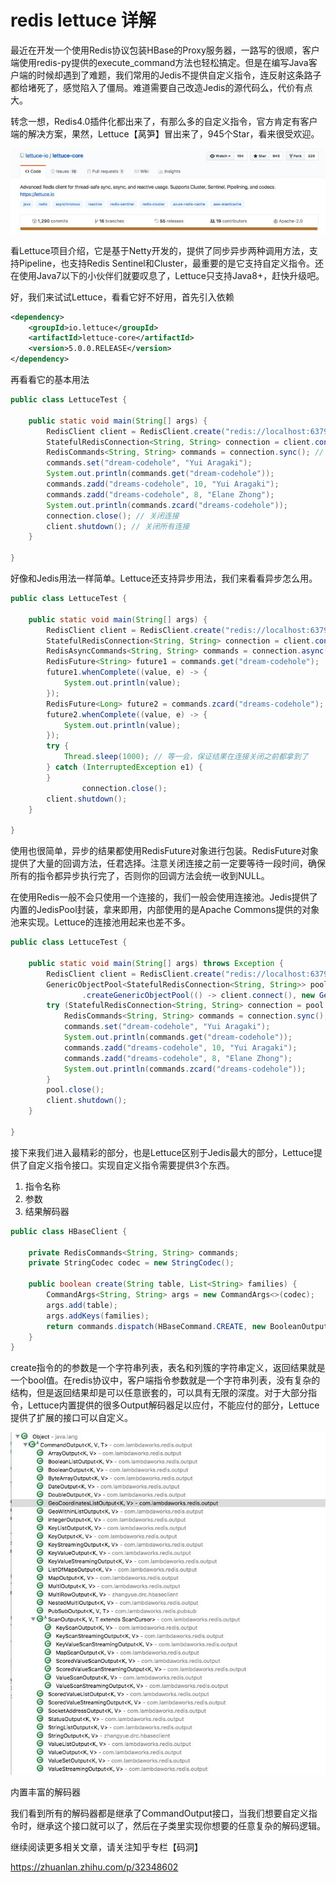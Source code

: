 # redis lettuce 详解

最近在开发一个使用Redis协议包装HBase的Proxy服务器，一路写的很顺，客户端使用redis-py提供的execute_command方法也轻松搞定。但是在编写Java客户端的时候却遇到了难题，我们常用的Jedis不提供自定义指令，连反射这条路子都给堵死了，感觉陷入了僵局。难道需要自己改造Jedis的源代码么，代价有点大。

转念一想，Redis4.0插件化都出来了，有那么多的自定义指令，官方肯定有客户端的解决方案，果然，Lettuce【莴笋】冒出来了，945个Star，看来很受欢迎。

![img](image-201809281708/image-20180928170742678.png)

看Lettuce项目介绍，它是基于Netty开发的，提供了同步异步两种调用方法，支持Pipeline，也支持Redis Sentinel和Cluster，最重要的是它支持自定义指令。还在使用Java7以下的小伙伴们就要叹息了，Lettuce只支持Java8+，赶快升级吧。

好，我们来试试Lettuce，看看它好不好用，首先引入依赖

```xml
<dependency>
    <groupId>io.lettuce</groupId>
    <artifactId>lettuce-core</artifactId>
    <version>5.0.0.RELEASE</version>
</dependency>
```

再看看它的基本用法

```java
public class LettuceTest {

	public static void main(String[] args) {
		RedisClient client = RedisClient.create("redis://localhost:6379/0");
		StatefulRedisConnection<String, String> connection = client.connect(); // 获取一个连接
		RedisCommands<String, String> commands = connection.sync(); // 获取同步指令集
		commands.set("dream-codehole", "Yui Aragaki");
		System.out.println(commands.get("dream-codehole"));
		commands.zadd("dreams-codehole", 10, "Yui Aragaki");
		commands.zadd("dreams-codehole", 8, "Elane Zhong");
		System.out.println(commands.zcard("dreams-codehole"));
		connection.close(); // 关闭连接
		client.shutdown(); // 关闭所有连接
	}

}
```

好像和Jedis用法一样简单。Lettuce还支持异步用法，我们来看看异步怎么用。

```java
public class LettuceTest {

	public static void main(String[] args) {
		RedisClient client = RedisClient.create("redis://localhost:6379/0");
		StatefulRedisConnection<String, String> connection = client.connect(); // 获取一个连接
		RedisAsyncCommands<String, String> commands = connection.async(); // 获取异步指令集
		RedisFuture<String> future1 = commands.get("dream-codehole");
		future1.whenComplete((value, e) -> {
			System.out.println(value);
		});
		RedisFuture<Long> future2 = commands.zcard("dreams-codehole");
		future2.whenComplete((value, e) -> {
			System.out.println(value);
		});
		try {
			Thread.sleep(1000); // 等一会，保证结果在连接关闭之前都拿到了
		} catch (InterruptedException e1) {
		}
                connection.close();
		client.shutdown();
	}

}
```

使用也很简单，异步的结果都使用RedisFuture对象进行包装。RedisFuture对象提供了大量的回调方法，任君选择。注意关闭连接之前一定要等待一段时间，确保所有的指令都异步执行完了，否则你的回调方法会统一收到NULL。

在使用Redis一般不会只使用一个连接的，我们一般会使用连接池。Jedis提供了内置的JedisPool封装，拿来即用，内部使用的是Apache Commons提供的对象池来实现。Lettuce的连接池用起来也差不多。

```java
public class LettuceTest {

	public static void main(String[] args) throws Exception {
		RedisClient client = RedisClient.create("redis://localhost:6379/0");
		GenericObjectPool<StatefulRedisConnection<String, String>> pool = ConnectionPoolSupport
				.createGenericObjectPool(() -> client.connect(), new GenericObjectPoolConfig());
		try (StatefulRedisConnection<String, String> connection = pool.borrowObject()) {
			RedisCommands<String, String> commands = connection.sync();
			commands.set("dream-codehole", "Yui Aragaki");
			System.out.println(commands.get("dream-codehole"));
			commands.zadd("dreams-codehole", 10, "Yui Aragaki");
			commands.zadd("dreams-codehole", 8, "Elane Zhong");
			System.out.println(commands.zcard("dreams-codehole"));
		}
		pool.close();
		client.shutdown();
	}

}
```

接下来我们进入最精彩的部分，也是Lettuce区别于Jedis最大的部分，Lettuce提供了自定义指令接口。实现自定义指令需要提供3个东西。

1. 指令名称
2. 参数
3. 结果解码器

```java
public class HBaseClient {

	private RedisCommands<String, String> commands;
	private StringCodec codec = new StringCodec();

	public boolean create(String table, List<String> families) {
		CommandArgs<String, String> args = new CommandArgs<>(codec);
		args.add(table);
		args.addKeys(families);
		return commands.dispatch(HBaseCommand.CREATE, new BooleanOutput<String, String>(codec), args);
	}
}
```

create指令的的参数是一个字符串列表，表名和列簇的字符串定义，返回结果就是一个bool值。在redis协议中，客户端指令参数就是一个字符串列表，没有复杂的结构，但是返回结果却是可以任意嵌套的，可以具有无限的深度。对于大部分指令，Lettuce内置提供的很多Output解码器足以应付，不能应付的部分，Lettuce提供了扩展的接口可以自定义。

![img](image-201809281708/image-20180928170822356.png)

内置丰富的解码器

我们看到所有的解码器都是继承了CommandOutput接口，当我们想要自定义指令时，继承这个接口就可以了，然后在子类里实现你想要的任意复杂的解码逻辑。

继续阅读更多相关文章，请关注知乎专栏【码洞】







https://zhuanlan.zhihu.com/p/32348602